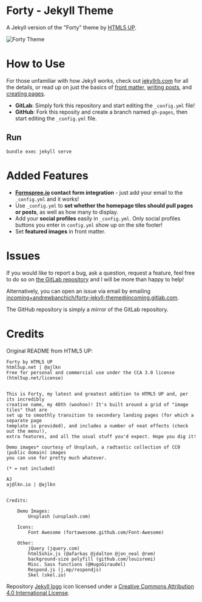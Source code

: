 # Forty - Jekyll Theme

A Jekyll version of the "Forty" theme by [HTML5 UP](https://html5up.net/).  

![Forty Theme](assets/images/forty.jpg "Forty Theme")

# How to Use

For those unfamiliar with how Jekyll works, check out [jekyllrb.com](https://jekyllrb.com/) for all the details,
or read up on just the basics of [front matter](https://jekyllrb.com/docs/frontmatter/), [writing posts](https://jekyllrb.com/docs/posts/),
and [creating pages](https://jekyllrb.com/docs/pages/).

- **GitLab**: Simply fork this repository and start editing the `_config.yml` file!  
- **GitHub**: Fork this reposity and create a branch named `gh-pages`, then start editing the `_config.yml` file.


## Run

```bundle exec jekyll serve```

# Added Features

* **[Formspree.io](https://formspree.io/) contact form integration** - just add your email to the `_config.yml` and it works!
* Use `_config.yml` to **set whether the homepage tiles should pull pages or posts**, as well as how many to display.
* Add your **social profiles** easily in `_config.yml`. Only social profiles buttons you enter in `config.yml` show up on the site footer!
* Set **featured images** in front matter.

# Issues

If you would like to report a bug, ask a question, request a feature, feel free to do so on [the GitLab repository](https://gitlab.com/andrewbanchich/forty-jekyll-theme) and I will be more than happy to help!

Alternatively, you can open an issue via email by emailing [incoming+andrewbanchich/forty-jekyll-theme@incoming.gitlab.com](mailto:incoming+andrewbanchich/forty-jekyll-theme@incoming.gitlab.com).

The GitHub repository is simply a mirror of the GitLab repository.

# Credits

Original README from HTML5 UP:

```
Forty by HTML5 UP
html5up.net | @ajlkn
Free for personal and commercial use under the CCA 3.0 license (html5up.net/license)


This is Forty, my latest and greatest addition to HTML5 UP and, per its incredibly
creative name, my 40th (woohoo)! It's built around a grid of "image tiles" that are
set up to smoothly transition to secondary landing pages (for which a separate page
template is provided), and includes a number of neat effects (check out the menu!),
extra features, and all the usual stuff you'd expect. Hope you dig it!

Demo images* courtesy of Unsplash, a radtastic collection of CC0 (public domain) images
you can use for pretty much whatever.

(* = not included)

AJ
aj@lkn.io | @ajlkn


Credits:

	Demo Images:
		Unsplash (unsplash.com)

	Icons:
		Font Awesome (fortawesome.github.com/Font-Awesome)

	Other:
		jQuery (jquery.com)
		html5shiv.js (@afarkas @jdalton @jon_neal @rem)
		background-size polyfill (github.com/louisremi)
		Misc. Sass functions (@HugoGiraudel)
		Respond.js (j.mp/respondjs)
		Skel (skel.io)
```

Repository [Jekyll logo](https://github.com/jekyll/brand) icon licensed under a [Creative Commons Attribution 4.0 International License](http://choosealicense.com/licenses/cc-by-4.0/).
